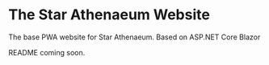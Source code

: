 # The Star Athenaeum Website
The base PWA website for Star Athenaeum. Based on ASP.NET Core Blazor

README coming soon.
